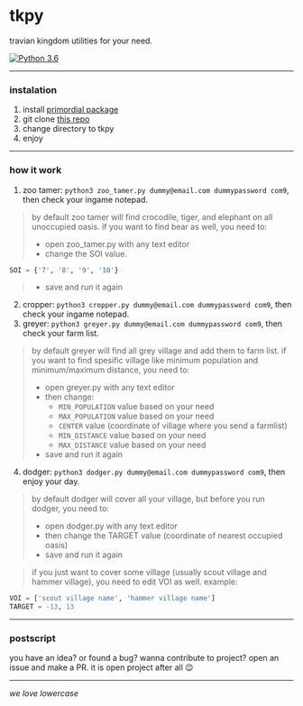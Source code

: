 # tkpy
travian kingdom utilities for your need.


[![Python 3.6](https://img.shields.io/badge/python-3.6+-blue.svg)](https://www.python.org/downloads/release/python-367/)

---
### instalation
1. install [primordial package](https://github.com/lijok/primordial)
2. git clone [this repo](https://github.com/didadadida93/tkpy.git)
3. change directory to tkpy
4. enjoy
---
### how it work
1. zoo tamer: `python3 zoo_tamer.py dummy@email.com dummypassword com9`, then check your ingame notepad.
> by default zoo tamer will find crocodile, tiger, and elephant on all unoccupied oasis. if you want to find bear as well, you need to:
> * open zoo_tamer.py with any text editor
> * change the SOI value.
```python
SOI = {'7', '8', '9', '10'}
```
> * save and run it again
2. cropper: `python3 cropper.py dummy@email.com dummypassword com9`, then check your ingame notepad.
3. greyer: `python3 greyer.py dummy@email.com dummypassword com9`, then check your farm list.
> by default greyer will find all grey village and add them to farm list.
> if you want to find spesific village like minimum population and minimum/maximum distance, you need to:
> * open greyer.py with any text editor
> * then change:
>	* `MIN_POPULATION` value based on your need
>	* `MAX_POPULATION` value based on your need
>	* `CENTER` value (coordinate of village where you send a farmlist)
>	* `MIN_DISTANCE` value based on your need
>	* `MAX_DISTANCE` value based on your need
> * save and run it again
4. dodger: `python3 dodger.py dummy@email.com dummypassword com9`, then enjoy your day.
> by default dodger will cover all your village, but before you run dodger, you need to:
> * open dodger.py with any text editor
> * then change the TARGET value (coordinate of nearest occupied oasis)
> * save and run it again

> if you just want to cover some village (usually scout village and hammer village), you need to edit VOI as well. example:
```python
VOI = ['scout village name', 'hammer village name']
TARGET = -13, 13
```

---
### postscript

you have an idea? or found a bug? wanna contribute to project? open an issue and make a PR.
it is open project after all :wink:

---
_we love lowercase_
